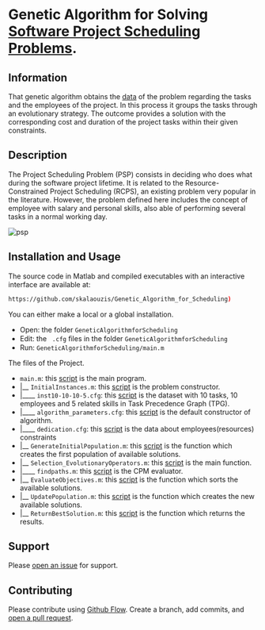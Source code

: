 # Genetic Algorithm for Solving [Software Project Scheduling Problems](http://tracer.lcc.uma.es/problems/psp/index.html).



## Information

That genetic algorithm obtains the [data](http://tracer.lcc.uma.es/problems/psp/generator.html) of the problem regarding the tasks and the employees of the project. In this process it groups the tasks through an evolutionary strategy. The outcome provides a solution with the corresponding cost and duration of the project tasks within their given constraints.

## Description 	

The Project Scheduling Problem (PSP) consists in deciding who does what during the software project lifetime. It is related to the Resource-Constrained Project Scheduling (RCPS), an existing problem very popular in the literature. However, the problem defined here includes the concept of employee with salary and personal skills, also able of performing several tasks in a normal working day.

![psp](http://tracer.lcc.uma.es/problems/psp/ingsw-instance.gif )

## Installation and Usage

The source code in Matlab and compiled executables with an interactive interface are available at: 
```sh
https://github.com/skalaouzis/Genetic_Algorithm_for_Scheduling)
```
You can either make a local or a global installation. 

* Open: the folder ``GeneticAlgorithmforScheduling`` 
* Edit: the `` .cfg`` ﬁles in the folder ``GeneticAlgorithmforScheduling`` 
* Run: ``GeneticAlgorithmforScheduling/main.m``

The files of the Project.

* ``main.m``:  this [script](https://github.com/skalaouzis/Genetic_Algorithm_for_Scheduling/blob/master/main.m) is	the main program.
* |__ ``InitialInstances.m``:  this [script](https://github.com/skalaouzis/Genetic_Algorithm_for_Scheduling/blob/master/InitialInstances.m) is the problem constructor.
* |____ ``inst10-10-10-5.cfg``:  this  [script](https://github.com/skalaouzis/Genetic_Algorithm_for_Scheduling/blob/master/inst10-10-10-5.cfg) is the dataset with 10 tasks, 10 employees and 5 related skills in Task Precedence Graph (TPG).
* |____ ``algorithm_parameters.cfg``:  this  [script](https://github.com/skalaouzis/Genetic_Algorithm_for_Scheduling/blob/master/algorithm_parameters.cfg) is the default constructor of algorithm.	
* |____ ``dedication.cfg``:  this [script](https://github.com/skalaouzis/Genetic_Algorithm_for_Scheduling/blob/master/dedication.cfg) is the data about employees(resources) constraints
* |__ ``GenerateInitialPopulation.m``:  this  [script](https://github.com/skalaouzis/Genetic_Algorithm_for_Scheduling/blob/master/GenerateInitialPopulation.m) is the	function which creates the first population of available solutions.
* |__ ``Selection_EvolutionaryOperators.m``:  this [script](https://github.com/skalaouzis/Genetic_Algorithm_for_Scheduling/blob/master/Selection_EvolutionaryOperators.m) is the	main function.
* |____ ``findpaths.m``:  this [script](https://github.com/skalaouzis/Genetic_Algorithm_for_Scheduling/blob/master/findpaths.m) is the CPM evaluator.	
* |__ ``EvaluateObjectives.m``:  this [script](https://github.com/skalaouzis/Genetic_Algorithm_for_Scheduling/blob/master/EvaluateObjectives.m) is the	function which sorts the  available solutions.
* |__ ``UpdatePopulation.m``:  this [script](https://github.com/skalaouzis/Genetic_Algorithm_for_Scheduling/blob/master/UpdatePopulation.m) is the	function which creates the new available solutions.
* |__ ``ReturnBestSolution.m``:  this [script](https://github.com/skalaouzis/Genetic_Algorithm_for_Scheduling/blob/master/ReturnBestSolution.m) is the	function which returns the results.



## Support

Please [open an issue](https://github.com/fraction/readme-boilerplate/issues/new) for support.

## Contributing

Please contribute using [Github Flow](https://guides.github.com/introduction/flow/). Create a branch, add commits, and [open a pull request](https://github.com/fraction/readme-boilerplate/compare/).



